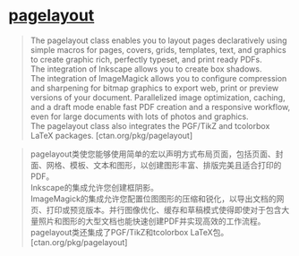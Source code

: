 # [pagelayout](https://www.ctan.org/pkg/pagelayout)

> The pagelayout class enables you to layout pages declaratively using simple macros for pages, covers, grids, templates, text, and graphics to create graphic rich, perfectly typeset, and print ready PDFs.  
> The integration of Inkscape allows you to create box shadows.  
> The integration of ImageMagick allows you to configure compression and sharpening for bitmap graphics to export web, print or preview versions of your document. Parallelized image optimization, caching, and a draft mode enable fast PDF creation and a responsive workflow, even for large documents with lots of photos and graphics.  
> The pagelayout class also integrates the PGF/TikZ and tcolorbox LaTeX packages. [ctan.org/pkg/pagelayout]

> pagelayout类使您能够使用简单的宏以声明方式布局页面，包括页面、封面、网格、模板、文本和图形，以创建图形丰富、排版完美且适合打印的PDF。  
> Inkscape的集成允许您创建框阴影。  
> ImageMagick的集成允许您配置位图图形的压缩和锐化，以导出文档的网页、打印或预览版本。并行图像优化、缓存和草稿模式使得即使对于包含大量照片和图形的大型文档也能快速创建PDF并实现高效的工作流程。  
> pagelayout类还集成了PGF/TikZ和tcolorbox LaTeX包。 [ctan.org/pkg/pagelayout]